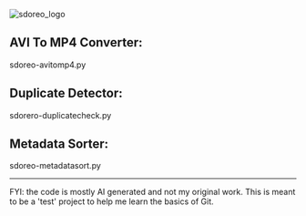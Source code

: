 ![sdoreo_logo](https://github.com/user-attachments/assets/3c7004e1-199b-47f5-9bfb-6de0af20b35e)
## AVI To MP4 Converter:
sdoreo-avitomp4.py
## Duplicate Detector:
sdorero-duplicatecheck.py
## Metadata Sorter:
sdoreo-metadatasort.py

---
FYI: the code is mostly AI generated and not my original work. This is meant to be a 'test' project to help me learn the basics of Git.
